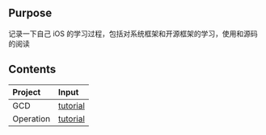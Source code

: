 ## Purpose

记录一下自己 iOS 的学习过程，包括对系统框架和开源框架的学习，使用和源码的阅读

## Contents

| Project | Input                   |
| :----- | :-------------------------- |
|   GCD   | [tutorial](GCD/tutorial.md) |
| Operation | [tutorial](Opetaion/tutorial.md) |

